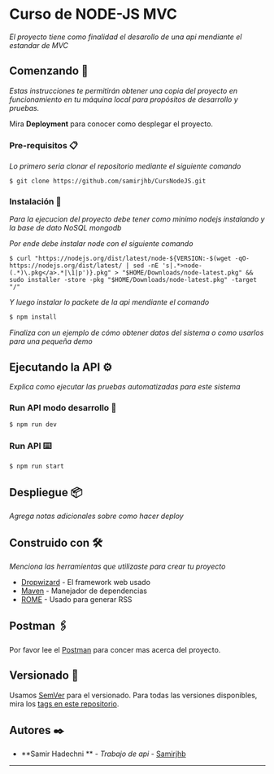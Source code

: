 # Curso de NODE-JS MVC

_El proyecto tiene como finalidad el desarollo de una api mendiante el estandar de MVC_

## Comenzando 🚀

_Estas instrucciones te permitirán obtener una copia del proyecto en funcionamiento en tu máquina local para propósitos de desarrollo y pruebas._

Mira **Deployment** para conocer como desplegar el proyecto.


### Pre-requisitos 📋

_Lo primero seria clonar el repositorio mediante el siguiente comando_

```
$ git clone https://github.com/samirjhb/CursNodeJS.git
```

### Instalación 🔧

_Para la ejecucion  del proyecto debe tener como minimo nodejs instalando y la base de dato NoSQL mongodb_

_Por ende debe instalar node con el siguiente comando_

```
$ curl "https://nodejs.org/dist/latest/node-${VERSION:-$(wget -qO- https://nodejs.org/dist/latest/ | sed -nE 's|.*>node-(.*)\.pkg</a>.*|\1|p')}.pkg" > "$HOME/Downloads/node-latest.pkg" && sudo installer -store -pkg "$HOME/Downloads/node-latest.pkg" -target "/"

```

_Y luego instalar lo packete de la api mendiante el comando_

``` bash
$ npm install
```

_Finaliza con un ejemplo de cómo obtener datos del sistema o como usarlos para una pequeña demo_

## Ejecutando la API ⚙️

_Explica como ejecutar las pruebas automatizadas para este sistema_

### Run API modo desarrollo 🔩

```bash
$ npm run dev
```

### Run API ⌨️

```bash
$ npm run start
```

## Despliegue 📦

_Agrega notas adicionales sobre como hacer deploy_

## Construido con 🛠️

_Menciona las herramientas que utilizaste para crear tu proyecto_

* [Dropwizard](http://www.dropwizard.io/1.0.2/docs/) - El framework web usado
* [Maven](https://maven.apache.org/) - Manejador de dependencias
* [ROME](https://rometools.github.io/rome/) - Usado para generar RSS

## Postman 🖇️

Por favor lee el [Postman](https://documenter.getpostman.com/view/11724583/2s93JnVSdz) para concer mas acerca del proyecto.



## Versionado 📌

Usamos [SemVer](http://semver.org/) para el versionado. Para todas las versiones disponibles, mira los [tags en este repositorio](https://github.com/tu/proyecto/tags).

## Autores ✒️

* **Samir Hadechni ** - *Trabajo de api* - [Samirjhb](https://github.com/samirjhb)

---
